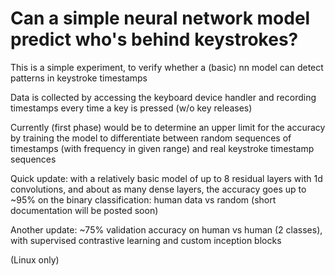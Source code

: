# Can a simple neural network model predict who's behind keystrokes?
This is a simple experiment, to verify whether a (basic) nn model 
can detect patterns in keystroke timestamps

Data is collected by accessing the keyboard device handler
and recording timestamps every time a key is pressed (w/o key releases)

Currently (first phase) would be to determine an upper limit for the accuracy
by training the model to differentiate between random sequences of timestamps (with frequency in given range)
and real keystroke timestamp sequences

Quick update: with a relatively basic model of up to 8 residual layers with 1d convolutions,
              and about as many dense layers, the accuracy goes up to ~95% 
              on the binary classification: human data vs random
              (short documentation will be posted soon)

Another update: ~75% validation accuracy on human vs human (2 classes),
                with supervised contrastive learning and custom inception blocks

(Linux only)
